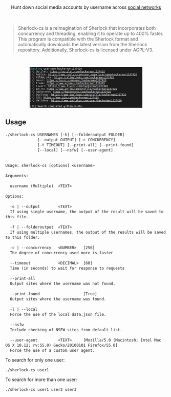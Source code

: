 <p align=center>
    <br>
    <span>Hunt down social media accounts by username across <a href="https://github.com/sherlock-project/sherlock/blob/master/sites.md">social networks</a></span>
    <br><br><br>
</p>

> Sherlock-cs is a reimagination of Sherlock that incorporates both concurrency and threading, enabling it to operate up to 400% faster. This program is compatible with the Sherlock format and automatically downloads the latest version from the Sherlock repository. Additionally, Sherlock-cs is licensed under AGPL-V3.

<br>

<p align="center">
    <img width="70%" height="70%" src="https://github.com/weiajr/Sherlock-cs/blob/master/images/speed.png"/>
</p>


## Usage
```console
./sherlock-cs USERNAMES [-h] [--folderoutput FOLDER]
              [--output OUTPUT] [-c CONCURRENCY]
              [-t TIMEOUT] [--print-all] [--print-found]
              [--local] [--nsfw] [--user-agent]


Usage: sherlock-cs [options] <username>

Arguments:

  username (Multiple)  <TEXT>

Options:

  -o | --output        <TEXT>
  If using single username, the output of the result will be saved to this file.

  -f | --folderoutput  <TEXT>
  If using multiple usernames, the output of the results will be saved to this folder.

  -c | --concurrency   <NUMBER>   [256]
  The degree of concurrency used more is faster

  --timeout            <DECIMAL>  [60]
  Time (in seconds) to wait for response to requests

  --print-all
  Output sites where the username was not found.

  --print-found                   [True]
  Output sites where the username was found.

  -l | --local
  Force the use of the local data.json file.

  --nsfw
  Include checking of NSFW sites from default list.

  --user-agent         <TEXT>     [Mozilla/5.0 (Macintosh; Intel Mac OS X 10.12; rv:55.0) Gecko/20100101 Firefox/55.0]
  Force the use of a custom user agent.
```

To search for only one user:
```
./sherlock-cs user1
```


To search for more than one user:
```
./sherlock-cs user1 user2 user3
```